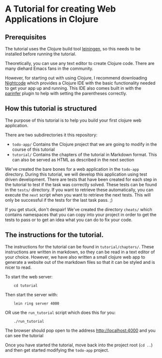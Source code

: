 # A Tutorial for creating Web Applications in Clojure

## Prerequisites

The tutorial uses the Clojure build tool [leiningen](https://github.com/technomancy/leiningen), so this needs to be installed before running the tutorial.

Theoretically, you can use any text editor to create Clojure code. There are many diehard Emacs fans in the community.

However, for starting out with using Clojure, I recommend downloading [Nightcode](https://sekao.net/nightcode/) which provides a Clojure IDE with the basic functionality needed to get your app up and running. This IDE also comes built in with the [parinfer](https://shaunlebron.github.io/parinfer/) plugin to help with setting the parentheses correctly.

## How this tutorial is structured

The purpose of this tutorial is to help you build your first clojure web application. 

There are two subdirectories it this repository:

* `todo-app/` Contains the Clojure project that we are going to modify in the course of this tutorial
* `tutorial/` Contains the chapters of the tutorial in Markdown format. This can also be served as HTML as described in the next section

We've created the bare bones for a web application in the `todo-app` directory. 
During this tutorial, we will develop this application using test driven development. There are tests that have been created for each step in the tutorial to test if the task was correctly solved. These tests can be found in the `tests/` directory. If you want to retrieve these automatically, you can execute the `next` script when you want to retrieve the next tests. This will only be successful if the tests for the last task pass. ;)

If you get stuck, don't despair! We've created the directory `cheats/` which contains namespaces that you can copy into your project in order to get the tests to pass or to get an idea what you can do to fix your code. 

## The instructions for the tutorial.

The instructions for the tutorial can be found in `tutorial/chapters/`. 
These instructions are written in markdown, so they can be read in a text editor of your choice.
However, we have also written a small clojure web app to generate a website out of the markdown files so that it can be styled and is nicer to read. 

To start the web server:

        cd tutorial
        
Then start the server with:

        lein ring server 4000 

OR use the `run_tutorial` script which does this for you:

        ./run_tutorial 

The browser should pop open to the address [http://localhost:4000](http://localhost:4000) and you can see the tutorial

Once you have started the tutorial, move back into the project root (`cd ..`) and then get started modifying the `todo-app` project. 
